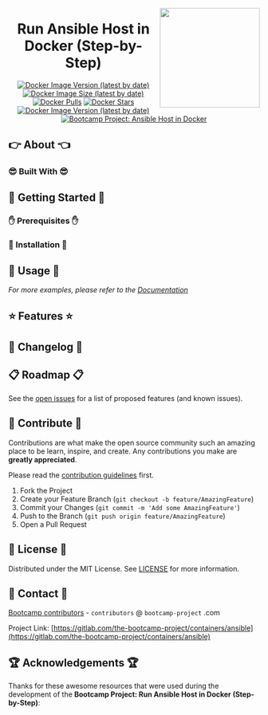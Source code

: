 <a href="https://bootcamp-project.com/" target="_blank"><img src="https://bootcamp-project.com/images/logo.png" align="right" height="200" /></a>

<h1 align="center">Run Ansible Host in Docker (Step-by-Step)</h1>

<div align="center">
    <a href="https://bootcamp-project.com/" title="Docker Image Version (latest by date)" target="_blank"><img src="https://img.shields.io/docker/v/tbcp/ansible?style=for-the-badge" alt="Docker Image Version (latest by date)" /></a>
    <a href="https://bootcamp-project.com/" title="Docker Image Size (latest by date)" target="_blank"><img src="https://img.shields.io/docker/image-size/tbcp/ansible?style=for-the-badge" alt="Docker Image Size (latest by date)" /></a>
    <a href="https://bootcamp-project.com/" title="Docker Pulls" target="_blank"><img src="https://img.shields.io/docker/pulls/tbcp/ansible?style=for-the-badge" alt="Docker Pulls" /></a>
    <a href="https://bootcamp-project.com/" title="Docker Stars" target="_blank"><img src="https://img.shields.io/docker/stars/tbcp/ansible?style=for-the-badge" alt="Docker Stars" /></a>
    <a href="https://bootcamp-project.com/" title="Docker Image Version (latest by date)" target="_blank"><img src="https://img.shields.io/docker/v/tbcp/ansible?style=for-the-badge" alt="Docker Image Version (latest by date)" /></a>
    <a href="https://bootcamp-project.com/" title="Bootcamp Project: Ansible Host in Docker" target="_blank"><img src="https://img.shields.io/badge/Bootcamp-Project-blue?style=for-the-badge" alt="Bootcamp Project: Ansible Host in Docker" /></a>
</div>

## 👉 About 👈

### 😎 Built With 😎

## 📖 Getting Started 📖

### ✋ Prerequisites ✋

### 💪 Installation 💪

## 🚀 Usage 🚀

_For more examples, please refer to the [Documentation](https://data.rtfm.page)_

## ⭐️ Features ⭐️

## 📑 Changelog 📑

## 📋 Roadmap 📋

See the [open issues](https://gitlab.com/the-bootcamp-project/containers/ansible/-/issues) for a list of proposed features (and known issues).

## 🤝 Contribute 🤝

Contributions are what make the open source community such an amazing place to be learn, inspire, and create. Any contributions you make are **greatly appreciated**.

Please read the [contribution guidelines](contributing.md) first.

1. Fork the Project
2. Create your Feature Branch (`git checkout -b feature/AmazingFeature`)
3. Commit your Changes (`git commit -m 'Add some AmazingFeature'`)
4. Push to the Branch (`git push origin feature/AmazingFeature`)
5. Open a Pull Request

## 📜 License 📜

Distributed under the MIT License. See [LICENSE](LICENSE) for more information.

## 💌 Contact 💌

[Bootcamp contributors](https://bootcamp-project.com/) - `contributors` @ `bootcamp-project` .com

Project Link: [https://gitlab.com/the-bootcamp-project/containers/ansible](https://gitlab.com/the-bootcamp-project/containers/ansible)

## 🏆 Acknowledgements 🏆

Thanks for these awesome resources that were used during the development of the **Bootcamp Project: Run Ansible Host in Docker (Step-by-Step)**:
